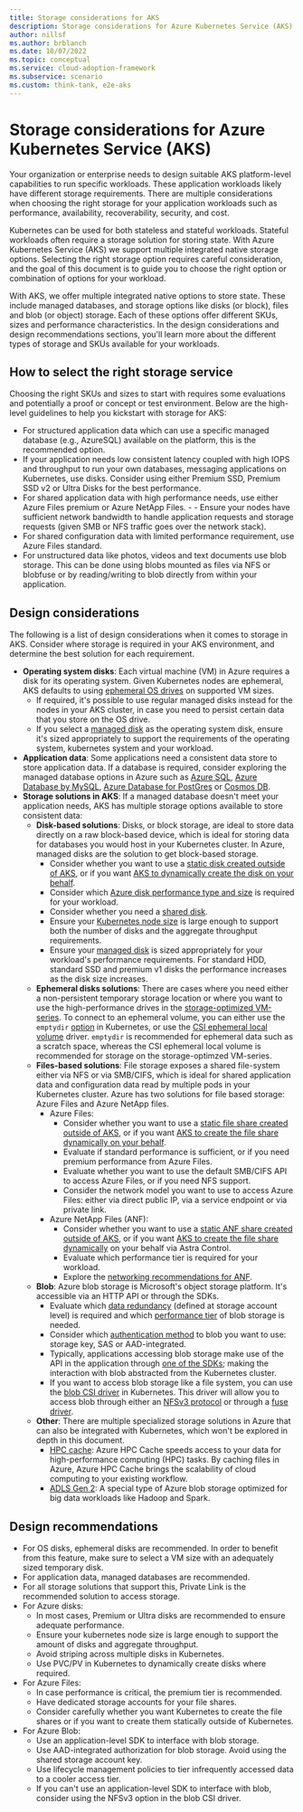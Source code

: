 ```yaml
---
title: Storage considerations for AKS
description: Storage considerations for Azure Kubernetes Service (AKS)
author: nillsf
ms.author: brblanch
ms.date: 10/07/2022
ms.topic: conceptual
ms.service: cloud-adoption-framework
ms.subservice: scenario
ms.custom: think-tank, e2e-aks
---
```


# Storage considerations for Azure Kubernetes Service (AKS)

Your organization or enterprise needs to design suitable AKS platform-level capabilities to run specific workloads. These application workloads likely have different storage requirements. There are multiple considerations when choosing the right storage for your application workloads such as performance, availability, recoverability, security, and cost.

Kubernetes can be used for both stateless and stateful workloads. Stateful workloads often require a storage solution for storing state. With Azure Kubernetes Service (AKS) we support multiple integrated native storage options. Selecting the right storage option requires careful consideration, and the goal of this document is to guide you to choose the right option or combination of options for your workload.

With AKS, we offer multiple integrated native options to store state. These include managed databases, and storage options like disks (or block), files and blob (or object) storage. Each of these options offer different SKUs, sizes and performance characteristics. In the design considerations and design recommendations sections, you'll learn more about the different types of storage and SKUs available for your workloads.

## How to select the right storage service

Choosing the right SKUs and sizes to start with requires some evaluations and potentially a proof or concept or test environment. Below are the high-level guidelines to help you kickstart with storage for AKS:

- For structured application data which can use a specific managed database (e.g., AzureSQL) available on the platform, this is the recommended option.
- If your application needs low consistent latency coupled with high IOPS and throughput to run your own databases, messaging applications on Kubernetes, use disks. Consider using either Premium SSD, Premium SSD v2 or Ultra Disks for the best performance.
- For shared application data with high performance needs, use either Azure Files premium or Azure NetApp Files. - - Ensure your nodes have sufficient network bandwidth to handle application requests and storage requests (given SMB or NFS traffic goes over the network stack).
- For shared configuration data with limited performance requirement, use Azure Files standard.
- For unstructured data like photos, videos and text documents use blob storage. This can be done using blobs mounted as files via NFS or blobfuse or by reading/writing to blob directly from within your application.

## Design considerations

The following is a list of design considerations when it comes to storage in AKS. Consider where storage is required in your AKS environment, and determine the best solution for each requirement.

- **Operating system disks**: Each virtual machine (VM) in Azure requires a disk for its operating system. Given Kubernetes nodes are ephemeral, AKS defaults to using [ephemeral OS drives](/azure/aks/cluster-configuration#ephemeral-os) on supported VM sizes.
  - If required, it's possible to use regular managed disks instead for the nodes in your AKS cluster, in case you need to persist certain data that you store on the OS drive.
  - If you select a [managed disk](/azure/virtual-machines/disks-types) as the operating system disk, ensure it's sized appropriately to support the requirements of the operating system, kubernetes system and your workload.
- **Application data**: Some applications need a consistent data store to store application data. If a database is required, consider exploring the managed database options in Azure such as [Azure SQL](/products/azure-sql/), [Azure Database by MySQL](/services/mysql/), [Azure Database for PostGres](/services/postgresql/) or [Cosmos DB](/services/cosmos-db/).
- **Storage solutions in AKS**: If a managed database doesn't meet your application needs, AKS has multiple storage options available to store consistent data:
  - **Disk-based solutions**: Disks, or block storage, are ideal to store data directly on a raw block-based device, which is ideal for storing data for databases you would host in your Kubernetes cluster. In Azure, managed disks are the solution to get block-based storage.
    - Consider whether you want to use a [static disk created outside of AKS](/azure/aks/azure-disk-volume), or if you want [AKS to dynamically create the disk on your behalf](/azure/aks/azure-disks-dynamic-pv).
    - Consider which [Azure disk performance type and size](/azure/virtual-machines/disks-scalability-targets) is required for your workload.
    - Consider whether you need a [shared disk](/azure/virtual-machines/disks-shared-enable).
    - Ensure your [Kubernetes node size](/azure/virtual-machines/sizes) is large enough to support both the number of disks and the aggregate throughput requirements.
    - Ensure your [managed disk](/azure/virtual-machines/disks-types) is sized appropriately for your workload's performance requirements. For standard HDD, standard SSD and premium v1 disks the performance increases as the disk size increases.
  - **Ephemeral disks solutions**: There are cases where you need either a non-persistent temporary storage location or where you want to use the high-performance drives in the [storage-optimized VM-series](/azure/virtual-machines/sizes-storage). To connect to an ephemeral volume, you can either use the `emptydir` [option](https://kubernetes.io/docs/concepts/storage/volumes/#emptydir) in Kubernetes, or use the [CSI ephemeral local volume](https://kubernetes.io/docs/concepts/storage/ephemeral-volumes/#csi-ephemeral-volumes) driver. `emptydir` is recommended for ephemeral data such as a scratch space, whereas the CSI ephemeral local volume is recommended for storage on the storage-optimzed VM-series.
  - **Files-based solutions**: File storage exposes a shared file-system either via NFS or via SMB/CIFS, which is ideal for shared application data and configuration data read by multiple pods in your Kubernetes cluster. Azure has two solutions for file based storage: Azure Files and Azure NetApp files.
    - Azure Files:
      - Consider whether you want to use a [static file share created outside of AKS](/azure/aks/azure-files-volume), or if you want [AKS to create the file share dynamically on your behalf](/azure/aks/azure-files-dynamic-pv).
      - Evaluate if standard performance is sufficient, or if you need premium performance from Azure Files.
      - Evaluate whether you want to use the default SMB/CIFS API to access Azure Files, or if you need NFS support.
      - Consider the network model you want to use to access Azure Files: either via direct public IP, via a service endpoint or via private link.
    - Azure NetApp Files (ANF):
      - Consider whether you want to use a [static ANF share created outside of AKS](/azure/aks/azure-netapp-files#provision-azure-netapp-files-volumes-statically), or if you want [AKS to create the file share dynamically](/azure/aks/azure-netapp-files#provision-azure-netapp-files-volumes-dynamically) on your behalf via Astra Control.
      - Evaluate which performance tier is required for your workload.
      - Explore the [networking recommendations for ANF](/azure/azure-netapp-files/azure-netapp-files-network-topologies).
  - **Blob**: Azure blob storage is Microsoft's object storage platform. It's accessible via an HTTP API or through the SDKs.
    - Evaluate which [data redundancy](/azure/storage/common/storage-redundancy) (defined at storage account level) is required and which [performance tier](/azure/storage/blobs/access-tiers-overview) of blob storage is needed.
    - Consider which [authentication method](/azure/storage/common/authorize-data-access) to blob you want to use: storage key, SAS or AAD-integrated.
    - Typically, applications accessing blob storage make use of the API in the application through [one of the SDKs](/azure/storage/blobs/storage-blobs-introduction); making the interaction with blob abstracted from the Kubernetes cluster.
    - If you want to access blob storage like a file system, you can use the [blob CSI driver](https://github.com/kubernetes-sigs/blob-csi-driver) in Kubernetes. This driver will allow you to access blob through either an [NFSv3 protocol](/azure/storage/blobs/network-file-system-protocol-support) or through a [fuse driver](https://github.com/Azure/azure-storage-fuse).
  - **Other**: There are multiple specialized storage solutions in Azure that can also be integrated with Kubernetes, which won't be explored in depth in this document.
    - [HPC cache](/azure/aks/azure-hpc-cache): Azure HPC Cache speeds access to your data for high-performance computing (HPC) tasks. By caching files in Azure, Azure HPC Cache brings the scalability of cloud computing to your existing workflow.
    - [ADLS Gen 2](/azure/storage/blobs/data-lake-storage-introduction): A special type of Azure blob storage optimized for big data workloads like Hadoop and Spark.

## Design recommendations

- For OS disks, ephemeral disks are recommended. In order to benefit from this feature, make sure to select a VM size with an adequately sized temporary disk.
- For application data, managed databases are recommended.
- For all storage solutions that support this, Private Link is the recommended solution to access storage.
- For Azure disks:
  - In most cases, Premium or Ultra disks are recommended to ensure adequate performance.
  - Ensure your kubernetes node size is large enough to support the amount of disks and aggregate throughput.
  - Avoid striping across multiple disks in Kubernetes.
  - Use PVC/PV in Kubernetes to dynamically create disks where required.
- For Azure Files:
  - In case performance is critical, the premium tier is recommended.
  - Have dedicated storage accounts for your file shares.
  - Consider carefully whether you want Kubernetes to create the file shares or if you want to create them statically outside of Kubernetes.
- For Azure Blob:
  - Use an application-level SDK to interface with blob storage.
  - Use AAD-integrated authorization for blob storage. Avoid using the shared storage account key.
  - Use lifecycle management policies to tier infrequently accessed data to a cooler access tier.
  - If you can't use an application-level SDK to interface with blob, consider using the NFSv3 option in the blob CSI driver.
